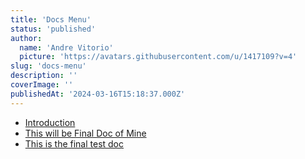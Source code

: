 ```yaml
---
title: 'Docs Menu'
status: 'published'
author:
  name: 'Andre Vitorio'
  picture: 'https://avatars.githubusercontent.com/u/1417109?v=4'
slug: 'docs-menu'
description: ''
coverImage: ''
publishedAt: '2024-03-16T15:18:37.000Z'
---
```


- [Introduction](/introduction)
- [This will be Final Doc of Mine](/this-is-be-final-doc-of-mine)
- [This is the final test doc](/this-is-the-one-more-test-application)